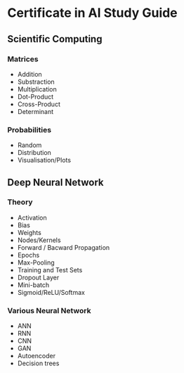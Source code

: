 # Certificate in AI Study Guide

## Scientific Computing

### Matrices

* Addition
* Substraction
* Multiplication
* Dot-Product
* Cross-Product
* Determinant


### Probabilities

* Random
* Distribution
* Visualisation/Plots


## Deep Neural Network

### Theory

* Activation
* Bias
* Weights
* Nodes/Kernels
* Forward / Bacward Propagation
* Epochs
* Max-Pooling
* Training and Test Sets
* Dropout Layer
* Mini-batch
* Sigmoid/ReLU/Softmax

### Various Neural Network

* ANN
* RNN
* CNN
* GAN
* Autoencoder
* Decision trees
